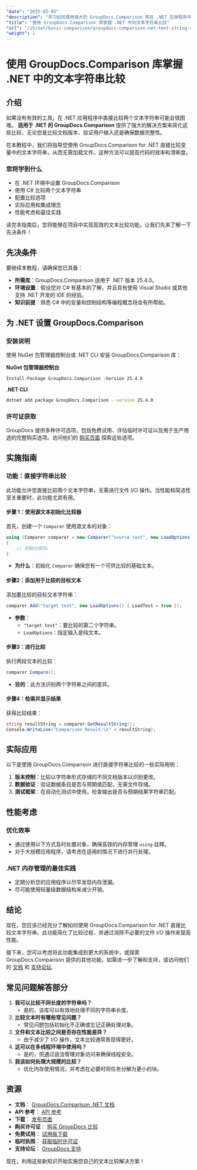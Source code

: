 ```yaml
---
"date": "2025-05-05"
"description": "学习如何使用强大的 GroupDocs.Comparison 库在 .NET 应用程序中高效地比较文本字符串。本详细教程将帮助您简化代码。"
"title": "使用 GroupDocs.Comparison 库掌握 .NET 中的文本字符串比较"
"url": "/zh/net/basic-comparison/groupdocs-comparison-net-text-string-compare/"
"weight": 1
---
```


# 使用 GroupDocs.Comparison 库掌握 .NET 中的文本字符串比较

## 介绍

如果没有有效的工具，在 .NET 应用程序中直接比较两个文本字符串可能会很困难。 **适用于 .NET 的 GroupDocs.Comparison** 提供了强大的解决方案来简化这些比较，无论您是比较文档版本、验证用户输入还是确保数据完整性。

在本教程中，我们将指导您使用 GroupDocs.Comparison for .NET 直接比较变量中的文本字符串，从而无需加载文件。这种方法可以提高代码的效率和清晰度。

### 您将学到什么
- 在 .NET 环境中设置 GroupDocs.Comparison
- 使用 C# 比较两个文本字符串
- 配置比较选项
- 实际应用和集成理念
- 性能考虑和最佳实践

读完本指南后，您将能够在项目中实现高效的文本比较功能。让我们先来了解一下先决条件！

## 先决条件

要继续本教程，请确保您已具备：

- **所需库**：GroupDocs.Comparison 适用于 .NET 版本 25.4.0。
- **环境设置**：假设您对 C# 有基本的了解，并且具有使用 Visual Studio 或其他支持 .NET 开发的 IDE 的经验。
- **知识前提**：熟悉 C# 中的变量和控制结构等编程概念将会有所帮助。

## 为 .NET 设置 GroupDocs.Comparison

### 安装说明

使用 NuGet 包管理器控制台或 .NET CLI 安装 GroupDocs.Comparison 库：

**NuGet 包管理器控制台**
```shell
Install-Package GroupDocs.Comparison -Version 25.4.0
```

**.NET CLI**
```bash
dotnet add package GroupDocs.Comparison --version 25.4.0
```

### 许可证获取

GroupDocs 提供多种许可选项，包括免费试用、评估临时许可证以及用于生产用途的完整购买选项。访问他们的 [购买页面](https://purchase.groupdocs.com/buy) 探索这些选项。

## 实施指南

### 功能：直接字符串比较

此功能允许您直接比较两个文本字符串，无需进行文件 I/O 操作。当性能和简洁性至关重要时，此功能尤其有用。

#### 步骤 1：使用源文本初始化比较器
首先，创建一个 `Comparer` 使用源文本的对象：

```csharp
using (Comparer comparer = new Comparer("source text", new LoadOptions() { LoadText = true }))
{
    // 初始化成功。
}
```
- **为什么**：初始化 `Comparer` 确保您有一个可供比较的基础文本。

#### 步骤2：添加用于比较的目标文本
添加要比较的目标文本字符串：

```csharp
comparer.Add("target text", new LoadOptions() { LoadText = true });
```
- **参数**：
  - `"target text"`：要比较的第二个字符串。
  - `LoadOptions`：指定输入是纯文本。

#### 步骤3：进行比较
执行两段文本的比较：

```csharp
comparer.Compare();
```
- **目的**：此方法识别两个字符串之间的差异。

#### 步骤4：检索并显示结果
获得比较结果：

```csharp
string resultString = comparer.GetResultString();
Console.WriteLine("Comparison Result:\n" + resultString);
```

## 实际应用

以下是使用 GroupDocs.Comparison 进行直接字符串比较的一些实际用例：

1. **版本控制**：比较以字符串形式存储的不同文档版本以识别更改。
2. **数据验证**：验证数据条目是否与预期值匹配，无需文件存储。
3. **测试框架**：在自动化测试中使用，检查输出是否与预期结果字符串匹配。

## 性能考虑

### 优化效率
- 通过使用以下方式及时处置对象，确保高效的内存管理 `using` 註釋。
- 对于大规模应用程序，请考虑在适用的情况下进行并行处理。

### .NET 内存管理的最佳实践
- 定期分析您的应用程序以尽早发现内存泄漏。
- 尽可能使用轻量级数据结构来减少开销。

## 结论

现在，您应该已经充分了解如何使用 GroupDocs.Comparison for .NET 直接比较文本字符串。此功能简化了比较过程，并通过消除不必要的文件 I/O 操作来提高性能。

接下来，您可以考虑将此功能集成到更大的系统中，或探索 GroupDocs.Comparison 提供的其他功能。如需进一步了解和支持，请访问他们的 [文档](https://docs.groupdocs.com/comparison/net/) 和 [支持论坛](https://forum。groupdocs.com/c/comparison/).

## 常见问题解答部分

1. **我可以比较不同长度的字符串吗？**
   - 是的，该库可以有效地处理不同的字符串长度。
2. **比较文本时有哪些常见问题？**
   - 常见问题包括初始化不正确或忘记正确处理对象。
3. **文件和文本比较之间是否存在性能差异？**
   - 由于减少了 I/O 操作，文本比较通常表现得更好。
4. **这可以在多线程环境中使用吗？**
   - 是的，但通过适当管理对象访问来确保线程安全。
5. **我该如何处理大规模的比较？**
   - 优化内存使用情况，并考虑在必要时将任务分解为更小的块。

## 资源
- **文档**： [GroupDocs.Comparison .NET 文档](https://docs.groupdocs.com/comparison/net/)
- **API 参考**： [API 参考](https://reference.groupdocs.com/comparison/net/)
- **下载**： [发布页面](https://releases.groupdocs.com/comparison/net/)
- **购买许可证**： [购买 GroupDocs 比较](https://purchase.groupdocs.com/buy)
- **免费试用**： [试用版下载](https://releases.groupdocs.com/comparison/net/)
- **临时执照**： [获取临时许可证](https://purchase.groupdocs.com/temporary-license/)
- **支持论坛**： [GroupDocs 支持](https://forum.groupdocs.com/c/comparison/)

现在，利用这些新知识开始实施您自己的文本比较解决方案！